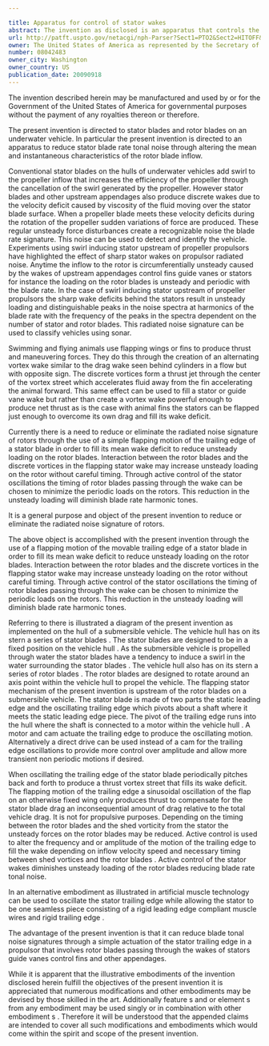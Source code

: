 ```yaml
---

title: Apparatus for control of stator wakes
abstract: The invention as disclosed is an apparatus that controls the wake of stator blades on an underwater vehicle. The apparatus comprises one or more stator blades each with a movable trailing edge that when actuated in a controlled manner produces a periodic flapping motion upstream of a propulsion rotor. The controlled periodic flapping of the trailing edge the fills the stator blade wake enough to overcome the stator blade's own drag and fill its wake deficit. This has the effect of reducing the blade rate tonal noise of the propulsion rotor.
url: http://patft.uspto.gov/netacgi/nph-Parser?Sect1=PTO2&Sect2=HITOFF&p=1&u=%2Fnetahtml%2FPTO%2Fsearch-adv.htm&r=1&f=G&l=50&d=PALL&S1=08042483&OS=08042483&RS=08042483
owner: The United States of America as represented by the Secretary of the Navy
number: 08042483
owner_city: Washington
owner_country: US
publication_date: 20090918
---
```

The invention described herein may be manufactured and used by or for the Government of the United States of America for governmental purposes without the payment of any royalties thereon or therefore.

The present invention is directed to stator blades and rotor blades on an underwater vehicle. In particular the present invention is directed to an apparatus to reduce stator blade rate tonal noise through altering the mean and instantaneous characteristics of the rotor blade inflow.

Conventional stator blades on the hulls of underwater vehicles add swirl to the propeller inflow that increases the efficiency of the propeller through the cancellation of the swirl generated by the propeller. However stator blades and other upstream appendages also produce discrete wakes due to the velocity deficit caused by viscosity of the fluid moving over the stator blade surface. When a propeller blade meets these velocity deficits during the rotation of the propeller sudden variations of force are produced. These regular unsteady force disturbances create a recognizable noise the blade rate signature. This noise can be used to detect and identify the vehicle. Experiments using swirl inducing stator upstream of propeller propulsors have highlighted the effect of sharp stator wakes on propulsor radiated noise. Anytime the inflow to the rotor is circumferentially unsteady caused by the wakes of upstream appendages control fins guide vanes or stators for instance the loading on the rotor blades is unsteady and periodic with the blade rate. In the case of swirl inducing stator upstream of propeller propulsors the sharp wake deficits behind the stators result in unsteady loading and distinguishable peaks in the noise spectra at harmonics of the blade rate with the frequency of the peaks in the spectra dependent on the number of stator and rotor blades. This radiated noise signature can be used to classify vehicles using sonar.

Swimming and flying animals use flapping wings or fins to produce thrust and maneuvering forces. They do this through the creation of an alternating vortex wake similar to the drag wake seen behind cylinders in a flow but with opposite sign. The discrete vortices form a thrust jet through the center of the vortex street which accelerates fluid away from the fin accelerating the animal forward. This same effect can be used to fill a stator or guide vane wake but rather than create a vortex wake powerful enough to produce net thrust as is the case with animal fins the stators can be flapped just enough to overcome its own drag and fill its wake deficit.

Currently there is a need to reduce or eliminate the radiated noise signature of rotors through the use of a simple flapping motion of the trailing edge of a stator blade in order to fill its mean wake deficit to reduce unsteady loading on the rotor blades. Interaction between the rotor blades and the discrete vortices in the flapping stator wake may increase unsteady loading on the rotor without careful timing. Through active control of the stator oscillations the timing of rotor blades passing through the wake can be chosen to minimize the periodic loads on the rotors. This reduction in the unsteady loading will diminish blade rate harmonic tones.

It is a general purpose and object of the present invention to reduce or eliminate the radiated noise signature of rotors.

The above object is accomplished with the present invention through the use of a flapping motion of the movable trailing edge of a stator blade in order to fill its mean wake deficit to reduce unsteady loading on the rotor blades. Interaction between the rotor blades and the discrete vortices in the flapping stator wake may increase unsteady loading on the rotor without careful timing. Through active control of the stator oscillations the timing of rotor blades passing through the wake can be chosen to minimize the periodic loads on the rotors. This reduction in the unsteady loading will diminish blade rate harmonic tones.

Referring to there is illustrated a diagram of the present invention as implemented on the hull of a submersible vehicle. The vehicle hull has on its stern a series of stator blades . The stator blades are designed to be in a fixed position on the vehicle hull . As the submersible vehicle is propelled through water the stator blades have a tendency to induce a swirl in the water surrounding the stator blades . The vehicle hull also has on its stern a series of rotor blades . The rotor blades are designed to rotate around an axis point within the vehicle hull to propel the vehicle. The flapping stator mechanism of the present invention is upstream of the rotor blades on a submersible vehicle. The stator blade is made of two parts the static leading edge and the oscillating trailing edge which pivots about a shaft where it meets the static leading edge piece. The pivot of the trailing edge runs into the hull where the shaft is connected to a motor within the vehicle hull . A motor and cam actuate the trailing edge to produce the oscillating motion. Alternatively a direct drive can be used instead of a cam for the trailing edge oscillations to provide more control over amplitude and allow more transient non periodic motions if desired.

When oscillating the trailing edge of the stator blade periodically pitches back and forth to produce a thrust vortex street that fills its wake deficit. The flapping motion of the trailing edge a sinusoidal oscillation of the flap on an otherwise fixed wing only produces thrust to compensate for the stator blade drag an inconsequential amount of drag relative to the total vehicle drag. It is not for propulsive purposes. Depending on the timing between the rotor blades and the shed vorticity from the stator the unsteady forces on the rotor blades may be reduced. Active control is used to alter the frequency and or amplitude of the motion of the trailing edge to fill the wake depending on inflow velocity speed and necessary timing between shed vortices and the rotor blades . Active control of the stator wakes diminishes unsteady loading of the rotor blades reducing blade rate tonal noise.

In an alternative embodiment as illustrated in artificial muscle technology can be used to oscillate the stator trailing edge while allowing the stator to be one seamless piece consisting of a rigid leading edge compliant muscle wires and rigid trailing edge .

The advantage of the present invention is that it can reduce blade tonal noise signatures through a simple actuation of the stator trailing edge in a propulsor that involves rotor blades passing through the wakes of stators guide vanes control fins and other appendages.

While it is apparent that the illustrative embodiments of the invention disclosed herein fulfill the objectives of the present invention it is appreciated that numerous modifications and other embodiments may be devised by those skilled in the art. Additionally feature s and or element s from any embodiment may be used singly or in combination with other embodiment s . Therefore it will be understood that the appended claims are intended to cover all such modifications and embodiments which would come within the spirit and scope of the present invention.

